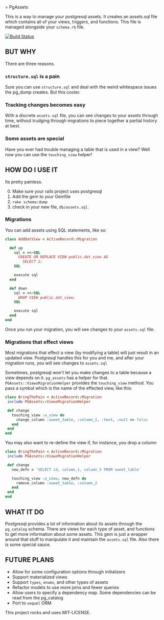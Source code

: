 = PgAssets

This is a way to manage your postgresql assets.  It creates an assets.sql file which contains all of your views, triggers, and functions.  This file is managed alongside your `schema.rb` file.

[![Build Status](https://travis-ci.org/forgottentea/pg_assets.svg?branch=master)](https://travis-ci.org/forgottentea/pg_assets)

## BUT WHY
There are three reasons.

### `structure.sql` is a pain
Sure you can use `structure.sql` and deal with the weird whitespace issues the pg_dump creates.  But this cooler.  

### Tracking changes becomes easy
With a discrete `assets.sql` file, you can see changes to your assets through time, without trudging through migrations to piece together a partial history at best.

### Some assets are special
Have you ever had trouble managing a table that is used in a view?  Well now you can use the `touching_view` helper!

## HOW DO I USE IT
Its pretty painless.  

0. Make sure your rails project uses postgresql
1. Add the gem to your Gemfile
2. `rake schema:dump`
3. check in your new file, `db/assets.sql`.

### Migrations
You can add assets using SQL statements, like so:
```ruby
class AddDatView < ActiveRecord::Migration

  def up
    sql = <<-SQL
      CREATE OR REPLACE VIEW public.dat_view AS
        SELECT 1;
    SQL

    execute sql
  end

  def down
    sql = <<-SQL
      DROP VIEW public.dat_view;
    SQL

    execute sql
  end
end
```
Once you run your migration, you will see changes to your `assets.sql` file.

### Migrations that effect views
Most migrations that effect a view (by modifying a table) will just result in an updated view.  Postgresql handles this for you and me, and after your migration runs, you will see changes to `assets.sql`

Sometimes, postgresql won't let you make changes to a table because a view depends on it.  `pg_assets` has a helper for that. `PGAssets::ViewsMigrationHelper` provides the `touching_view` method.  You pass a symbol which is the name of the effected view, like this:
```ruby
class BringThePain < ActiveRecord::Migration
 include PGAssets::ViewsMigrationHelper

 def change
   touching_view :a_view do
     change_column :sweet_table, :column_1, :text, :null => false
   end
 end
end
```

You may also want to re-define the view if, for instance, you drop a column

```ruby
class BringThePain < ActiveRecord::Migration
 include PGAssets::ViewsMigrationHelper

 def change
   new_defn = 'SELECT id, column_1, column_3 FROM sweet_table'

   touching_view :a_view, new_defn do
     remove_column :sweet_table, :column_2
   end
 end
end
```

## WHAT IT DO
Postgresql provides a lot of information about its assets through the `pg_catalog` schema.  There are views for each type of asset, and functions to get more information about some assets.  This gem is just a wrapper around that stuff to manipulate it and maintain the `assets.sql` file.  Also there is some special sauce.

## FUTURE PLANS
- Allow for some configuration options through initializers
- Support materialized views
- Support `types`, `enums`, and other types of assets
- Refactor models to use more joins and fewer queries
- Allow users to specify a dependency map.  Some dependencies can be read from the pg_catalog
- Port to `sequel` ORM

This project rocks and uses MIT-LICENSE.
